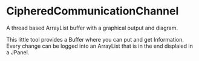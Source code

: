 CipheredCommunicationChannel
============================

A thread based ArrayList buffer with a graphical output and diagram.

This little tool provides a Buffer where you can put and get Information. Every change can be logged into an ArrayList that is in the end displaied in a JPanel.